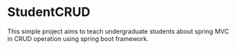 # StudentCRUD
This simple project aims to teach undergraduate students about spring MVC in CRUD operation using spring boot framework.
